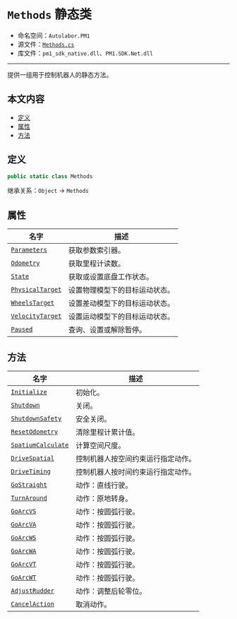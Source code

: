 # `Methods` 静态类

- 命名空间：`Autolabor.PM1`
- 源文件：[`Methods.cs`](https://github.com/autolaborcenter/Autolabor.PM1.SDK.Net/blob/master/PM1.SDK.Net/PM1.SDK.Net/Methods.cs)
- 库文件：`pm1_sdk_native.dll`、`PM1.SDK.Net.dll`

------

提供一组用于控制机器人的静态方法。

## 本文内容

- <a href="#定义">定义</a>
- <a href="#属性">属性</a>
- <a href="#方法">方法</a>

<a name="定义"></a>

## 定义

```c#
public static class Methods
```

继承关系：`Object` → `Methods`

<a name="属性"></a>

## 属性

| 名字                                       | 描述                     |
| ------------------------------------------ | ----------------------- |
| [`Parameters`](Methods/Parameters)         | 获取参数索引器。          |
| [`Odometry`](Methods/Odometry)             | 获取里程计读数。          |
| [`State`](Methods/State)           | 获取或设置底盘工作状态。   |
| [`PhysicalTarget`](Methods/PhysicalTarget) | 设置物理模型下的目标运动状态。 |
| [`WheelsTarget`](Methods/WheelsTarget)     | 设置差动模型下的目标运动状态。 |
| [`VelocityTarget`](Methods/VelocityTarget) | 设置运动模型下的目标运动状态。 |
| [`Paused`](Methods/Paused)                 | 查询、设置或解除暂停。     |

<a name="方法"></a>

## 方法

| 名字                                           | 描述                             |
| ---------------------------------------------- | ------------------------------- |
| [`Initialize`](Methods/Initialize)             | 初始化。                         |
| [`Shutdown`](Methods/Shutdown)                 | 关闭。                           |
| [`ShutdownSafety`](Methods/ShutdownSafety)     | 安全关闭。                       |
| [`ResetOdometry`](Methods/ResetOdometry)       | 清除里程计累计值。                |
| [`SpatiumCalculate`](Methods/SpatiumCalculate) | 计算空间尺度。                    |
| [`DriveSpatial`](Methods/DriveSpatial)         | 控制机器人按空间约束运行指定动作。  |
| [`DriveTiming`](Methods/DriveTiming)           | 控制机器人按时间约束运行指定动作。  |
| [`GoStraight`](Methods/GoStraight)             | 动作：直线行驶。                  |
| [`TurnAround`](Methods/TurnAround)             | 动作：原地转身。                  |
| [`GoArcVS`](Methods/GoArcVS)                   | 动作：按圆弧行驶。                |
| [`GoArcVA`](Methods/GoArcVA)                  | 动作：按圆弧行驶。                |
| [`GoArcWS`](Methods/GoArcWS)            | 动作：按圆弧行驶。                |
| [`GoArcWA`](Methods/GoArcWA)            | 动作：按圆弧行驶。                |
| [`GoArcVT`](Methods/GoArcVT)            | 动作：按圆弧行驶。                |
| [`GoArcWT`](Methods/GoArcWT)            | 动作：按圆弧行驶。                |
| [`AdjustRudder`](Methods/AdjustRudder)         | 动作：调整后轮零位。              |
| [`CancelAction`](Methods/CancelAction)         | 取消动作。                       |
